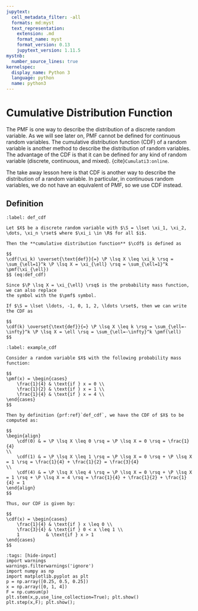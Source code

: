 ```yaml
---
jupytext:
  cell_metadata_filter: -all
  formats: md:myst
  text_representation:
    extension: .md
    format_name: myst
    format_version: 0.13
    jupytext_version: 1.11.5
mystnb:
  number_source_lines: true
kernelspec:
  display_name: Python 3
  language: python
  name: python3
---
```


# Cumulative Distribution Function

The PMF is one way to describe the distribution of a discrete random variable. As we will see later on,
PMF cannot be defined for continuous random variables. The cumulative distribution function (CDF) 
of a random variable is another method to describe the distribution of random variables.
The advantage of the CDF is that it can be defined for any kind of random variable (discrete, 
continuous, and mixed). {cite}`Cumulati3:online`.

The take away lesson here is that CDF is another way to describe the distribution of a random variable.
In particular, in continuous random variables, we do not have an equivalent of PMF, so we use CDF instead.

## Definition

````{prf:definition} Cumulative Distribution Function
:label: def_cdf

Let $X$ be a discrete random variable with $\S = \lset \xi_1, \xi_2, \dots, \xi_n \rset$ where $\xi_i \in \R$ for all $i$.

Then the **cumulative distribution function** $\cdf$ is defined as 

$$
\cdf(\xi_k) \overset{\text{def}}{=} \P \lsq X \leq \xi_k \rsq = \sum_{\ell=1}^k \P \lsq X = \xi_{\ell} \rsq = \sum_{\ell=1}^k \pmf(\xi_{\ell})
$$ (eq:def_cdf)

Since $\P \lsq X = \xi_{\ell} \rsq$ is the probability mass function, we can also replace 
the symbol with the $\pmf$ symbol.

If $\S = \lset \ldots, -1, 0, 1, 2, \ldots \rset$, then we can write the CDF as

$$
\cdf(k) \overset{\text{def}}{=} \P \lsq X \leq k \rsq = \sum_{\ell=-\infty}^k \P \lsq X = \ell \rsq = \sum_{\ell=-\infty}^k \pmf(\ell)
$$
````

````{prf:example} CDF 
:label: example_cdf

Consider a random variable $X$ with the following probability mass function:

$$
\pmf(x) = \begin{cases}
    \frac{1}{4} & \text{if } x = 0 \\
    \frac{1}{2} & \text{if } x = 1 \\
    \frac{1}{4} & \text{if } x = 4 \\
\end{cases}
$$

Then by definition {prf:ref}`def_cdf`, we have the CDF of $X$ to be computed as:

$$
\begin{align}
    \cdf(0) & = \P \lsq X \leq 0 \rsq = \P \lsq X = 0 \rsq = \frac{1}{4}                                                                           \\
    \cdf(1) & = \P \lsq X \leq 1 \rsq = \P \lsq X = 0 \rsq + \P \lsq X = 1 \rsq = \frac{1}{4} + \frac{1}{2} = \frac{3}{4}                          \\
    \cdf(4) & = \P \lsq X \leq 4 \rsq = \P \lsq X = 0 \rsq + \P \lsq X = 1 \rsq + \P \lsq X = 4 \rsq = \frac{1}{4} + \frac{1}{2} + \frac{1}{4} = 1
\end{align}
$$

Thus, our CDF is given by:

$$
\cdf(x) = \begin{cases}
    \frac{1}{4} & \text{if } x \leq 0 \\
    \frac{3}{4} & \text{if } 0 < x \leq 1 \\
    1          & \text{if } x > 1
\end{cases}
$$
````

```{code-cell} ipython3
:tags: [hide-input]
import warnings
warnings.filterwarnings('ignore')
import numpy as np
import matplotlib.pyplot as plt
p = np.array([0.25, 0.5, 0.25])
x = np.array([0, 1, 4])
F = np.cumsum(p)
plt.stem(x,p,use_line_collection=True); plt.show()
plt.step(x,F); plt.show();
```